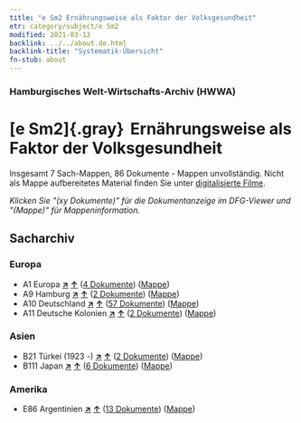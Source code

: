 ```yaml
---
title: "e Sm2 Ernährungsweise als Faktor der Volksgesundheit"
etr: category/subject/e Sm2
modified: 2021-03-13
backlink: ../../about.de.html
backlink-title: "Systematik-Übersicht"
fn-stub: about
---
```


### Hamburgisches Welt-Wirtschafts-Archiv (HWWA)
# [e Sm2]{.gray}&#8201; Ernährungsweise als Faktor der Volksgesundheit&#160; 




Insgesamt 7 Sach-Mappen, 86 Dokumente - Mappen unvollständig.
Nicht als Mappe aufbereitetes Material finden Sie unter [digitalisierte Filme](/film/h1_sh).

_Klicken Sie "(xy Dokumente)" für die Dokumentanzeige im DFG-Viewer und "(Mappe)" für Mappeninformation._

## Sacharchiv




### Europa

- A1 Europa [**&nearr;**](../../../geo/i/140892/about.de.html "Europa (alle Mappen)") [**&uarr;**](../../../geo/about.de.html#A1 "Ländersystematik") (<a href="https://pm20.zbw.eu/dfgview/sh/140892,144279" title="über: Europa : Ernährungsweise als Faktor der Volksgesundheit" target="_blank">4 Dokumente</a>) ([Mappe](http://purl.org/pressemappe20/folder/sh/140892,144279))
- A9 Hamburg [**&nearr;**](../../../geo/i/140905/about.de.html "Hamburg (alle Mappen)") [**&uarr;**](../../../geo/about.de.html#A9 "Ländersystematik") (<a href="https://pm20.zbw.eu/dfgview/sh/140905,144279" title="über: Hamburg : Ernährungsweise als Faktor der Volksgesundheit" target="_blank">2 Dokumente</a>) ([Mappe](http://purl.org/pressemappe20/folder/sh/140905,144279))
- A10 Deutschland [**&nearr;**](../../../geo/i/126128/about.de.html "Deutschland (alle Mappen)") [**&uarr;**](../../../geo/about.de.html#A10 "Ländersystematik") (<a href="https://pm20.zbw.eu/dfgview/sh/126128,144279" title="über: Deutschland : Ernährungsweise als Faktor der Volksgesundheit" target="_blank">57 Dokumente</a>) ([Mappe](http://purl.org/pressemappe20/folder/sh/126128,144279))
- A11 Deutsche Kolonien [**&nearr;**](../../../geo/i/140960/about.de.html "Deutsche Kolonien (alle Mappen)") [**&uarr;**](../../../geo/about.de.html#A11 "Ländersystematik") (<a href="https://pm20.zbw.eu/dfgview/sh/140960,144279" title="über: Deutsche Kolonien : Ernährungsweise als Faktor der Volksgesundheit" target="_blank">2 Dokumente</a>) ([Mappe](http://purl.org/pressemappe20/folder/sh/140960,144279))

### Asien

- B21 Türkei (1923 -) [**&nearr;**](../../../geo/i/141111/about.de.html "Türkei (1923 -) (alle Mappen)") [**&uarr;**](../../../geo/about.de.html#B21 "Ländersystematik") (<a href="https://pm20.zbw.eu/dfgview/sh/141111,144279" title="über: Türkei (1923 -) : Ernährungsweise als Faktor der Volksgesundheit" target="_blank">2 Dokumente</a>) ([Mappe](http://purl.org/pressemappe20/folder/sh/141111,144279))
- B111 Japan [**&nearr;**](../../../geo/i/141272/about.de.html "Japan (alle Mappen)") [**&uarr;**](../../../geo/about.de.html#B111 "Ländersystematik") (<a href="https://pm20.zbw.eu/dfgview/sh/141272,144279" title="über: Japan : Ernährungsweise als Faktor der Volksgesundheit" target="_blank">6 Dokumente</a>) ([Mappe](http://purl.org/pressemappe20/folder/sh/141272,144279))

### Amerika

- E86 Argentinien [**&nearr;**](../../../geo/i/141692/about.de.html "Argentinien (alle Mappen)") [**&uarr;**](../../../geo/about.de.html#E86 "Ländersystematik") (<a href="https://pm20.zbw.eu/dfgview/sh/141692,144279" title="über: Argentinien : Ernährungsweise als Faktor der Volksgesundheit" target="_blank">13 Dokumente</a>) ([Mappe](http://purl.org/pressemappe20/folder/sh/141692,144279))


